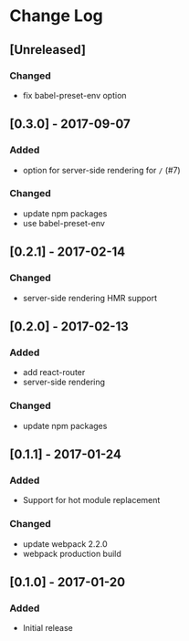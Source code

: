 # Change Log

## [Unreleased]
### Changed
- fix babel-preset-env option

## [0.3.0] - 2017-09-07
### Added
- option for server-side rendering for `/` (#7)

### Changed
- update npm packages
- use babel-preset-env

## [0.2.1] - 2017-02-14
### Changed
- server-side rendering HMR support

## [0.2.0] - 2017-02-13
### Added
- add react-router
- server-side rendering

### Changed
- update npm packages

## [0.1.1] - 2017-01-24
### Added
- Support for hot module replacement

### Changed
- update webpack 2.2.0
- webpack production build

## [0.1.0] - 2017-01-20
### Added
- Initial release
